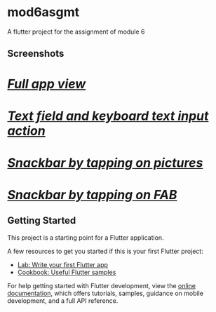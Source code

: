# mod6asgmt

A flutter project for the assignment of module 6

## Screenshots

# [*Full app view*](screenshots/ss1.png)

# [*Text field and keyboard text input action*](screenshots/ss2.png)

# [*Snackbar by tapping on pictures*](screenshots/ss3.png)

# [*Snackbar by tapping on FAB*](screenshots/ss4.png)



## Getting Started

This project is a starting point for a Flutter application.

A few resources to get you started if this is your first Flutter project:

- [Lab: Write your first Flutter app](https://docs.flutter.dev/get-started/codelab)
- [Cookbook: Useful Flutter samples](https://docs.flutter.dev/cookbook)

For help getting started with Flutter development, view the
[online documentation](https://docs.flutter.dev/), which offers tutorials,
samples, guidance on mobile development, and a full API reference.
